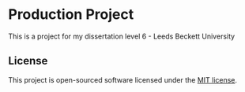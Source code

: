 <h1>Production Project</h1>

<p>This is a project for my dissertation level 6 - Leeds Beckett University</p>

## License

This project is open-sourced software licensed under the [MIT license](https://opensource.org/licenses/MIT).
